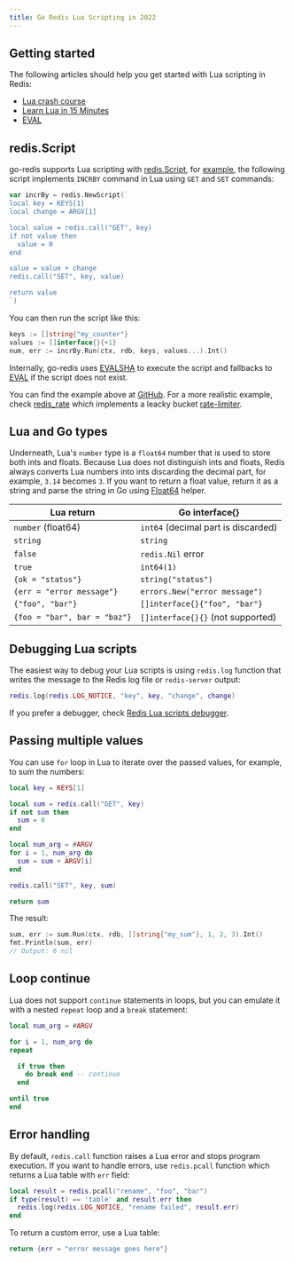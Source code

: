 ```yaml
---
title: Go Redis Lua Scripting in 2022
---
```


<UptraceCta />

<CoverImage title="Go Redis Lua Scripting" />

## Getting started

The following articles should help you get started with Lua scripting in Redis:

- [Lua crash course](https://www.coppeliarobotics.com/helpFiles/en/luaCrashCourse.htm)
- [Learn Lua in 15 Minutes](http://tylerneylon.com/a/learn-lua/)
- [EVAL](https://redis.io/commands/eval)

## redis.Script

go-redis supports Lua scripting with
[redis.Script](https://pkg.go.dev/github.com/go-redis/redis/v8#Script), for
[example](https://github.com/go-redis/redis/tree/master/example/lua-scripting), the following script
implements `INCRBY` command in Lua using `GET` and `SET` commands:

```go
var incrBy = redis.NewScript(`
local key = KEYS[1]
local change = ARGV[1]

local value = redis.call("GET", key)
if not value then
  value = 0
end

value = value + change
redis.call("SET", key, value)

return value
`)
```

You can then run the script like this:

```go
keys := []string{"my_counter"}
values := []interface{}{+1}
num, err := incrBy.Run(ctx, rdb, keys, values...).Int()
```

Internally, go-redis uses [EVALSHA](https://redis.io/commands/evalsha) to execute the script and
fallbacks to [EVAL](https://redis.io/commands/eval) if the script does not exist.

You can find the example above at
[GitHub](https://github.com/go-redis/redis/tree/master/example/lua-scripting). For a more realistic
example, check [redis_rate](https://github.com/go-redis/redis_rate/blob/v9/lua.go) which implements
a leacky bucket [rate-limiter](rate-limiting.md).

## Lua and Go types

Underneath, Lua's `number` type is a `float64` number that is used to store both ints and floats.
Because Lua does not distinguish ints and floats, Redis always converts Lua numbers into ints
discarding the decimal part, for example, `3.14` becomes `3`. If you want to return a float value,
return it as a string and parse the string in Go using
[Float64](https://pkg.go.dev/github.com/go-redis/redis/v8#Cmd.Float64) helper.

| Lua return                   | Go interface{}                      |
| ---------------------------- | ----------------------------------- |
| `number` (float64)           | `int64` (decimal part is discarded) |
| `string`                     | `string`                            |
| `false`                      | `redis.Nil` error                   |
| `true`                       | `int64(1)`                          |
| `{ok = "status"}`            | `string("status")`                  |
| `{err = "error message"}`    | `errors.New("error message")`       |
| `{"foo", "bar"}`             | `[]interface{}{"foo", "bar"}`       |
| `{foo = "bar", bar = "baz"}` | `[]interface{}{}` (not supported)   |

## Debugging Lua scripts

The easiest way to debug your Lua scripts is using `redis.log` function that writes the message to
the Redis log file or `redis-server` output:

```lua
redis.log(redis.LOG_NOTICE, "key", key, "change", change)
```

If you prefer a debugger, check [Redis Lua scripts debugger](https://redis.io/topics/ldb).

## Passing multiple values

You can use `for` loop in Lua to iterate over the passed values, for example, to sum the numbers:

```lua
local key = KEYS[1]

local sum = redis.call("GET", key)
if not sum then
  sum = 0
end

local num_arg = #ARGV
for i = 1, num_arg do
  sum = sum + ARGV[i]
end

redis.call("SET", key, sum)

return sum
```

The result:

```go
sum, err := sum.Run(ctx, rdb, []string{"my_sum"}, 1, 2, 3).Int()
fmt.Println(sum, err)
// Output: 6 nil
```

## Loop continue

Lua does not support `continue` statements in loops, but you can emulate it with a nested `repeat`
loop and a `break` statement:

```lua
local num_arg = #ARGV

for i = 1, num_arg do
repeat

  if true then
    do break end -- continue
  end

until true
end
```

## Error handling

By default, `redis.call` function raises a Lua error and stops program execution. If you want to
handle errors, use `redis.pcall` function which returns a Lua table with `err` field:

```lua
local result = redis.pcall("rename", "foo", "bar")
if type(result) == 'table' and result.err then
  redis.log(redis.LOG_NOTICE, "rename failed", result.err)
end
```

To return a custom error, use a Lua table:

```lua
return {err = "error message goes here"}
```
